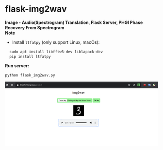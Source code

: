 # flask-img2wav
**Image - Audio(Spectrogram) Translation, Flask Server, PHGI Phase Recovery From Spectrogram**  
**Note**  
+ Install `ltfatpy` (only support Linux, macOs):  
```
  sudo apt install libfftw3-dev liblapack-dev  
  pip install ltfatpy  
```
**Run server:**  
```
python flask_img2wav.py
```
![alt text](demo.PNG)
